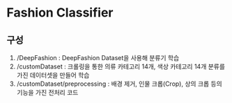 # Fashion Classifier

## 구성
1. /DeepFashion : DeepFashion Dataset을 사용해 분류기 학습
2. /customDataset : 크롤링을 통한 의류 카테고리 14개, 색상 카테고리 14개 분류를 가진 데이터셋을 만들어 학습
3. /customDataset/preprocessing : 배경 제거, 인물 크롭(Crop), 상의 크롭 등의 기능을 가진 전처리 코드
